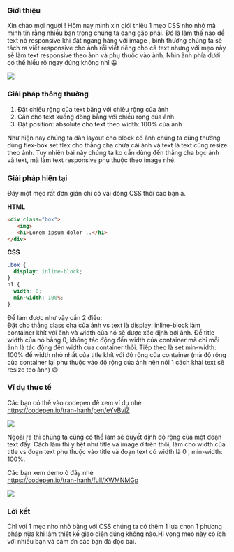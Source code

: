 ### Giới thiệu
Xin chào mọi người ! Hôm nay mình xin giới thiệu 1 mẹo CSS nho nhỏ mà mình tin rằng nhiều bạn trong chúng ta đang gặp phải. Đó là làm thế nào để text nó responsive khi đặt ngang hàng với image , bình thường chúng ta sẽ tách ra viết responsive cho ảnh rồi viết riêng cho cả text nhưng với mẹo này sẽ làm text responsive theo ảnh và phụ thuộc vào ảnh. Nhìn ảnh phía dưới có thể hiểu rõ ngay đúng không nhỉ 😀

![](https://images.viblo.asia/7526cd4b-4e24-4b4e-9fc4-7a3ed8c24eb2.jpg)

###  Giải pháp thông thường
1. Đặt chiều rộng của text bằng với chiều rộng của ảnh
2.  Căn cho text xuống dòng bằng với chiều rộng của ảnh
3. Đặt position: absolute cho text theo width: 100% của ảnh

Như hiện nay chúng ta dàn layout cho block có ảnh chúng ta cũng thường dùng flex-box set flex cho thằng cha chứa cái ảnh và text là text cũng resize theo ảnh. Tuy nhiên bài này chúng ta ko cần dùng đến thằng cha bọc ảnh và text, mà làm text responsive phụ thuộc theo image nhé.

### Giải pháp hiện tại
Đây một mẹo rất đơn giản chỉ có vài dòng CSS thôi các bạn à.

**HTML**
```HTML
<div class="box">
   <img>
   <h1>Lorem ipsum dolor ..</h1>
</div>
```

**CSS**
```CSS
.box {
  display: inline-block;
}
h1 {
  width: 0;
  min-width: 100%;
}
```
Để làm được như vậy cần 2 điều: <br>
Đặt cho thằng class cha của ảnh vs text là display: inline-block làm container khít với ảnh và width của nó sẽ được xác định bởi ảnh.
Để title width của nó bằng 0, không tác động đến width của container mà chỉ mỗi ảnh là tác động đến width của container thôi. Tiếp theo là set min-width: 100% để width nhỏ nhất của title khít với độ rộng của container (mà độ rộng của container lại phụ thuộc vào độ rộng của ảnh nên nói 1 cách khải text sẽ resize teo ảnh) 😅

### Ví dụ thực tế
Các bạn có thể vào codepen để xem ví dụ nhé<br>
https://codepen.io/tran-hanh/pen/eYvBvjZ

![](https://images.viblo.asia/ae6bc6b8-b99d-452e-9f80-eba1b315c2bb.png)


Ngoài ra thì chúng ta cũng có thể làm sẽ quyết định độ rộng của một đoạn text đấy. Cách làm thì y hệt như title và image ở trên thôi, làm cho width của title vs đoạn text phụ thuộc vào title và đoạn text có width là 0 , min-width: 100%.

Các bạn xem demo ở đây nhé<br>
https://codepen.io/tran-hanh/full/XWMNMGp

![](https://images.viblo.asia/3df78de0-ed05-4543-9695-5536a47c8c00.png)


### Lời kết
Chỉ với 1 mẹo nho nhỏ bằng với CSS chúng ta có thêm 1 lựa chọn 1 phương pháp nữa khi làm thiết kế giao diện đúng không nào.Hi vọng mẹo này có ích với nhiều bạn và cảm ơn các bạn đã đọc bài.
